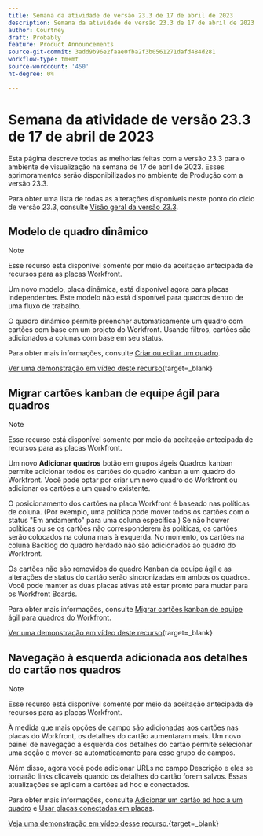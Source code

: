 ```yaml
---
title: Semana da atividade de versão 23.3 de 17 de abril de 2023
description: Semana da atividade de versão 23.3 de 17 de abril de 2023
author: Courtney
draft: Probably
feature: Product Announcements
source-git-commit: 3add9b96e2faae0fba2f3b0561271dafd484d281
workflow-type: tm+mt
source-wordcount: '450'
ht-degree: 0%

---
```


# Semana da atividade de versão 23.3 de 17 de abril de 2023

Esta página descreve todas as melhorias feitas com a versão 23.3 para o ambiente de visualização na semana de 17 de abril de 2023. Esses aprimoramentos serão disponibilizados no ambiente de Produção com a versão 23.3.

Para obter uma lista de todas as alterações disponíveis neste ponto do ciclo de versão 23.3, consulte [Visão geral da versão 23.3](/help/quicksilver/product-announcements/product-releases/23.3-release-activity/23-3-release-overview.md).

## Modelo de quadro dinâmico

>[!NOTE]
>
>Esse recurso está disponível somente por meio da aceitação antecipada de recursos para as placas Workfront.

Um novo modelo, placa dinâmica, está disponível agora para placas independentes. Este modelo não está disponível para quadros dentro de uma fluxo de trabalho.

O quadro dinâmico permite preencher automaticamente um quadro com cartões com base em um projeto do Workfront. Usando filtros, cartões são adicionados a colunas com base em seu status.

Para obter mais informações, consulte [Criar ou editar um quadro](/help/quicksilver/agile/get-started-with-boards/create-edit-board.md).

[Ver uma demonstração em vídeo deste recurso](https://video.tv.adobe.com/v/3418600/){target=_blank}

## Migrar cartões kanban de equipe ágil para quadros

>[!NOTE]
>
>Esse recurso está disponível somente por meio da aceitação antecipada de recursos para as placas Workfront.

Um novo **Adicionar quadros** botão em grupos ágeis Quadros kanban permite adicionar todos os cartões do quadro kanban a um quadro do Workfront. Você pode optar por criar um novo quadro do Workfront ou adicionar os cartões a um quadro existente.

O posicionamento dos cartões na placa Workfront é baseado nas políticas de coluna. (Por exemplo, uma política pode mover todos os cartões com o status &quot;Em andamento&quot; para uma coluna específica.) Se não houver políticas ou se os cartões não corresponderem às políticas, os cartões serão colocados na coluna mais à esquerda. No momento, os cartões na coluna Backlog do quadro herdado não são adicionados ao quadro do Workfront.

Os cartões não são removidos do quadro Kanban da equipe ágil e as alterações de status do cartão serão sincronizadas em ambos os quadros. Você pode manter as duas placas ativas até estar pronto para mudar para os Workfront Boards.

Para obter mais informações, consulte [Migrar cartões kanban de equipe ágil para quadros do Workfront](/help/quicksilver/agile/use-boards-agile-planning-tools/migrate-kanban-cards-to-boards.md).

[Ver uma demonstração em vídeo deste recurso](https://video.tv.adobe.com/v/3418599/){target=_blank}

## Navegação à esquerda adicionada aos detalhes do cartão nos quadros

>[!NOTE]
>
>Esse recurso está disponível somente por meio da aceitação antecipada de recursos para as placas Workfront.

À medida que mais opções de campo são adicionadas aos cartões nas placas do Workfront, os detalhes do cartão aumentaram mais. Um novo painel de navegação à esquerda dos detalhes do cartão permite selecionar uma seção e mover-se automaticamente para esse grupo de campos.

Além disso, agora você pode adicionar URLs no campo Descrição e eles se tornarão links clicáveis quando os detalhes do cartão forem salvos. Essas atualizações se aplicam a cartões ad hoc e conectados.

Para obter mais informações, consulte [Adicionar um cartão ad hoc a um quadro](/help/quicksilver/agile/get-started-with-boards/add-card-to-board.md) e [Usar placas conectadas em placas](/help/quicksilver/agile/get-started-with-boards/connected-cards.md).

[Veja uma demonstração em vídeo desse recurso.](https://video.tv.adobe.com/v/3418598/){target=_blank}

<!--

## Profiles without avatars now display user initials

To make it easier to find specific users within large lists, profiles without customized avatars now display the user's initials on a colored background in lists and legacy reports. This is a minor cosmetic change, and does not apply if an avatar photo is already being used or the user is deactivated.

For more information on editing user profiles, see [Edit a user's profile](https://experienceleague.adobe.com/docs/workfront/using/administration-and-setup/add-users/create-manage-users/edit-a-users-profile.html?lang=en).

-->

<!-- HTML you might need

Video link

[View a video demonstration of this feature](ADD URL){target=_blank}

Off-cycle note for weekly pages

>[!NOTE]
>
>Preview release: February 9, 2023; Planned Production release: February 23, 2023



-->
